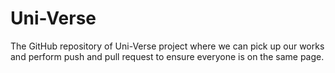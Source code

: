 # Uni-Verse
The GitHub repository of Uni-Verse project where we can pick up our works and perform push and pull request to ensure everyone is on the same page.
